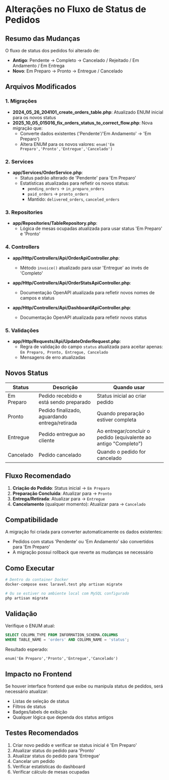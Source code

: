 # Alterações no Fluxo de Status de Pedidos

## Resumo das Mudanças

O fluxo de status dos pedidos foi alterado de:
- **Antigo**: Pendente → Completo → Cancelado / Rejeitado / Em Andamento / Em Entrega
- **Novo**: Em Preparo → Pronto → Entregue / Cancelado

## Arquivos Modificados

### 1. Migrações
- **2024_05_26_204101_create_orders_table.php**: Atualizado ENUM inicial para os novos status
- **2025_10_05_015016_fix_orders_status_to_correct_flow.php**: Nova migração que:
  - Converte dados existentes ('Pendente'/'Em Andamento' → 'Em Preparo')
  - Altera ENUM para os novos valores: `enum('Em Preparo','Pronto','Entregue','Cancelado')`

### 2. Services
- **app/Services/OrderService.php**:
  - Status padrão alterado de 'Pendente' para 'Em Preparo'
  - Estatísticas atualizadas para refletir os novos status:
    - `pending_orders` → `in_preparo_orders`
    - `paid_orders` → `pronto_orders`
    - Mantido: `delivered_orders`, `canceled_orders`

### 3. Repositories
- **app/Repositories/TableRepository.php**:
  - Lógica de mesas ocupadas atualizada para usar status 'Em Preparo' e 'Pronto'

### 4. Controllers
- **app/Http/Controllers/Api/OrderApiController.php**:
  - Método `invoice()` atualizado para usar 'Entregue' ao invés de 'Completo'

- **app/Http/Controllers/Api/OrderStatsApiController.php**:
  - Documentação OpenAPI atualizada para refletir novos nomes de campos e status

- **app/Http/Controllers/Api/DashboardApiController.php**:
  - Documentação OpenAPI atualizada para refletir novos status

### 5. Validações
- **app/Http/Requests/Api/UpdateOrderRequest.php**:
  - Regra de validação do campo `status` atualizada para aceitar apenas: `Em Preparo, Pronto, Entregue, Cancelado`
  - Mensagens de erro atualizadas

## Novos Status

| Status | Descrição | Quando usar |
|--------|-----------|-------------|
| Em Preparo | Pedido recebido e está sendo preparado | Status inicial ao criar pedido |
| Pronto | Pedido finalizado, aguardando entrega/retirada | Quando preparação estiver completa |
| Entregue | Pedido entregue ao cliente | Ao entregar/concluir o pedido (equivalente ao antigo "Completo") |
| Cancelado | Pedido cancelado | Quando o pedido for cancelado |

## Fluxo Recomendado

1. **Criação do Pedido**: Status inicial → `Em Preparo`
2. **Preparação Concluída**: Atualizar para → `Pronto`
3. **Entrega/Retirada**: Atualizar para → `Entregue`
4. **Cancelamento** (qualquer momento): Atualizar para → `Cancelado`

## Compatibilidade

A migração foi criada para converter automaticamente os dados existentes:
- Pedidos com status 'Pendente' ou 'Em Andamento' são convertidos para 'Em Preparo'
- A migração possui rollback que reverte as mudanças se necessário

## Como Executar

```bash
# Dentro do container Docker
docker-compose exec laravel.test php artisan migrate

# Ou se estiver no ambiente local com MySQL configurado
php artisan migrate
```

## Validação

Verifique o ENUM atual:
```sql
SELECT COLUMN_TYPE FROM INFORMATION_SCHEMA.COLUMNS 
WHERE TABLE_NAME = 'orders' AND COLUMN_NAME = 'status';
```

Resultado esperado:
```
enum('Em Preparo','Pronto','Entregue','Cancelado')
```

## Impacto no Frontend

Se houver interface frontend que exibe ou manipula status de pedidos, será necessário atualizar:
- Listas de seleção de status
- Filtros de status
- Badges/labels de exibição
- Qualquer lógica que dependa dos status antigos

## Testes Recomendados

1. Criar novo pedido e verificar se status inicial é 'Em Preparo'
2. Atualizar status do pedido para 'Pronto'
3. Atualizar status do pedido para 'Entregue'
4. Cancelar um pedido
5. Verificar estatísticas do dashboard
6. Verificar cálculo de mesas ocupadas

